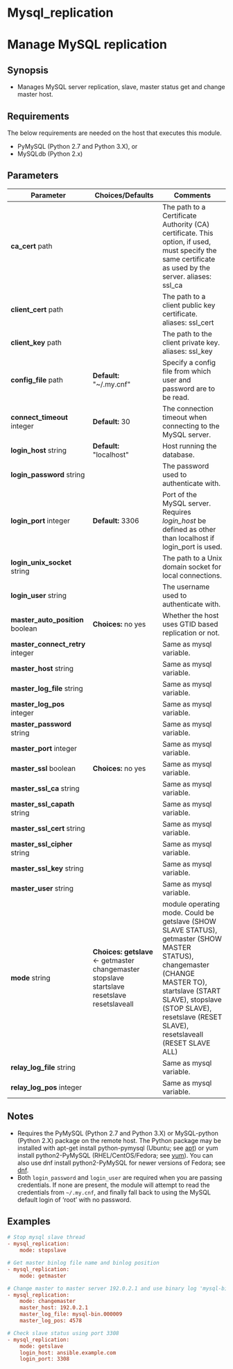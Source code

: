 # Mysql_replication 

# Manage MySQL replication

## Synopsis

- Manages MySQL server replication, slave, master status get and change master host.

## Requirements

The below requirements are needed on the host that executes this module.

- PyMySQL (Python 2.7 and Python 3.X), or
- MySQLdb (Python 2.x)

## Parameters

| Parameter                                                    | Choices/Defaults                                             | Comments                                                     |
| ------------------------------------------------------------ | ------------------------------------------------------------ | ------------------------------------------------------------ |
| **ca_cert**                                                    path |                                                              | The path to a Certificate  Authority (CA) certificate. This option, if used, must specify the same  certificate as used by the server.                                                             aliases: ssl_ca |
| **client_cert**                                                    path |                                                              | The path to a client public key certificate.                                                             aliases: ssl_cert |
| **client_key**                                                    path |                                                              | The path to the client private key.                                                             aliases: ssl_key |
| **config_file**                                                    path | **Default:** "~/.my.cnf"                                     | Specify a config file from which user and password are to be read. |
| **connect_timeout**                                                    integer | **Default:** 30                                              | The connection timeout when connecting to the MySQL server.  |
| **login_host**                                                    string | **Default:** "localhost"                                     | Host running the database.                                   |
| **login_password**                                                    string |                                                              | The password used to authenticate with.                      |
| **login_port**                                                    integer | **Default:** 3306                                            | Port of the MySQL server. Requires *login_host* be defined as other than localhost if login_port is used. |
| **login_unix_socket**                                                    string |                                                              | The path to a Unix domain socket for local connections.      |
| **login_user**                                                    string |                                                              | The username used to authenticate with.                      |
| **master_auto_position**                                                    boolean | **Choices:**                                                                                                                                                                                            no                                                                                                                                                                                                                            yes | Whether the host uses GTID based replication or not.         |
| **master_connect_retry**                                                    integer |                                                              | Same as mysql variable.                                      |
| **master_host**                                                    string |                                                              | Same as mysql variable.                                      |
| **master_log_file**                                                    string |                                                              | Same as mysql variable.                                      |
| **master_log_pos**                                                    integer |                                                              | Same as mysql variable.                                      |
| **master_password**                                                    string |                                                              | Same as mysql variable.                                      |
| **master_port**                                                    integer |                                                              | Same as mysql variable.                                      |
| **master_ssl**                                                    boolean | **Choices:**                                                                                                                                                                                            no                                                                                                                                                                                                                            yes | Same as mysql variable.                                      |
| **master_ssl_ca**                                                    string |                                                              | Same as mysql variable.                                      |
| **master_ssl_capath**                                                    string |                                                              | Same as mysql variable.                                      |
| **master_ssl_cert**                                                    string |                                                              | Same as mysql variable.                                      |
| **master_ssl_cipher**                                                    string |                                                              | Same as mysql variable.                                      |
| **master_ssl_key**                                                    string |                                                              | Same as mysql variable.                                      |
| **master_user**                                                    string |                                                              | Same as mysql variable.                                      |
| **mode**                                                    string | **Choices:**                                                                                                                                                                                            **getslave** ←                                                                                                                                                                                                                            getmaster                                                                                                                                                                                                                            changemaster                                                                                                                                                                                                                            stopslave                                                                                                                                                                                                                            startslave                                                                                                                                                                                                                            resetslave                                                                                                                                                                                                                            resetslaveall | module operating mode.  Could be getslave (SHOW SLAVE STATUS), getmaster (SHOW MASTER STATUS),  changemaster (CHANGE MASTER TO), startslave (START SLAVE), stopslave  (STOP SLAVE), resetslave (RESET SLAVE), resetslaveall (RESET SLAVE ALL) |
| **relay_log_file**                                                    string |                                                              | Same as mysql variable.                                      |
| **relay_log_pos**                                                    integer |                                                              | Same as mysql variable.                                      |



## Notes

- Requires the PyMySQL (Python 2.7 and Python 3.X) or MySQL-python  (Python 2.X) package on the remote host. The Python package may be  installed with apt-get install python-pymysql (Ubuntu; see [apt](https://docs.ansible.com/ansible/2.9/modules/apt_module.html#apt-module)) or yum install python2-PyMySQL (RHEL/CentOS/Fedora; see [yum](https://docs.ansible.com/ansible/2.9/modules/yum_module.html#yum-module)). You can also use dnf install python2-PyMySQL for newer versions of Fedora; see [dnf](https://docs.ansible.com/ansible/2.9/modules/dnf_module.html#dnf-module).
- Both `login_password` and `login_user` are required when you are passing credentials. If none are present, the module will attempt to read the credentials from `~/.my.cnf`, and finally fall back to using the MySQL default login of ‘root’ with no password.

## Examples

```ini
# Stop mysql slave thread
- mysql_replication:
    mode: stopslave

# Get master binlog file name and binlog position
- mysql_replication:
    mode: getmaster

# Change master to master server 192.0.2.1 and use binary log 'mysql-bin.000009' with position 4578
- mysql_replication:
    mode: changemaster
    master_host: 192.0.2.1
    master_log_file: mysql-bin.000009
    master_log_pos: 4578

# Check slave status using port 3308
- mysql_replication:
    mode: getslave
    login_host: ansible.example.com
    login_port: 3308
```